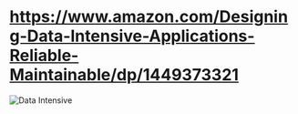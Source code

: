 # https://www.amazon.com/Designing-Data-Intensive-Applications-Reliable-Maintainable/dp/1449373321
![Data Intensive](https://images-na.ssl-images-amazon.com/images/I/51gP9mXEqWL._SX379_BO1,204,203,200_.jpg)
